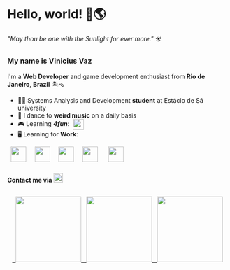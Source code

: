 # Hello, world! 👋🌎

###### _"May thou be one with the Sunlight for ever more."_ ☀

### My name is Vinicius Vaz

I'm a **Web Developer** and game development enthusiast from **Rio de Janeiro, Brazil**  🏝🩴
- 👨‍💻 Systems Analysis and Development **student** at Estácio de Sá university
- 🕺 I dance to **weird music** on a daily basis
- 🎮 Learning **_4fun_**: &nbsp;<img align='center' width='25' src="https://cdn.jsdelivr.net/gh/devicons/devicon@latest/icons/godot/godot-original.svg" />
- 🖥️ Learning for **Work**:
<div style="display: inline">
  &nbsp;&nbsp;<img width='35' height='35' src="https://cdn.jsdelivr.net/gh/devicons/devicon@latest/icons/html5/html5-original.svg" />&nbsp;&nbsp;
  &nbsp;&nbsp;<img width='35' height='35' src="https://cdn.jsdelivr.net/gh/devicons/devicon@latest/icons/css3/css3-original.svg" />&nbsp;&nbsp;
  &nbsp;&nbsp;<img width='35' height='35' src="https://cdn.jsdelivr.net/gh/devicons/devicon@latest/icons/typescript/typescript-original.svg" />&nbsp;&nbsp;
  &nbsp;&nbsp;<img width='35' height='35' src="https://cdn.jsdelivr.net/gh/devicons/devicon@latest/icons/react/react-original.svg" />&nbsp;&nbsp;&nbsp;
  &nbsp;&nbsp;<img width='35' height='35' src="https://cdn.jsdelivr.net/gh/devicons/devicon@latest/icons/nodejs/nodejs-original.svg"  />&nbsp;&nbsp;
</div>

###

<div style="display:block">
<strong>Contact me via</strong>
<a href="https://www.linkedin.com/in/viniciusagvaz/" target="_blank">
<img text-aling="justify" height='21' src="https://img.shields.io/badge/Linkedin-%230077B5?style=for-thebadge&logo=linkedin&logoColor=white&labelColor=blue" target="_blank" />
</a>
</div>


##

<div align='center'>
   <a href="https://github.com/viniciusagvaz">
    &nbsp;&nbsp;<img height="150em" 
      src="https://github-readme-stats.vercel.app/api?username=viniciusagvaz&theme=blueberry&show_icons=true&hide_border=false&count_private=false&rank_icon=github" />
    &nbsp;&nbsp;<img height="150em" 
      src="https://github-readme-stats.vercel.app/api/top-langs/?username=viniciusagvaz&theme=blueberry&show_icons=true&hide_border=false&layout=compact&langs_count=10" />
    &nbsp;&nbsp;<img height="150em" 
      src="https://github-readme-streak-stats.herokuapp.com/?user=viniciusagvaz&theme=blueberry&hide_border=false" />
  </a>
</div>
